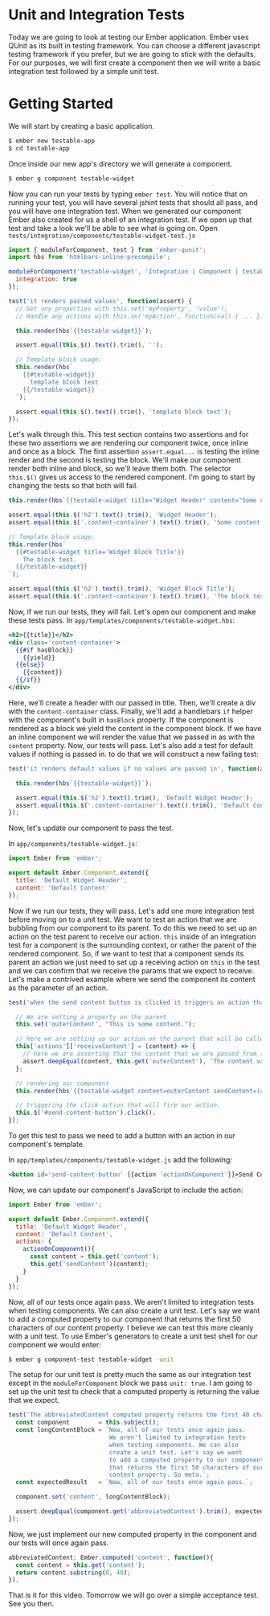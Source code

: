 # Unit and Integration Tests

Today we are going to look at testing our Ember application. Ember uses QUnit as its built in testing framework. You can choose a different javascript testing framework if you prefer, but we are going to stick with the defaults. For our purposes, we will first create a component then we will write a basic integration test followed by a simple unit test.

# Getting Started

We will start by creating a basic application.

```sh
$ ember new testable-app
$ cd testable-app
```

Once inside our new app's directory we will generate a component.

```sh
$ ember g component testable-widget
```
Now you can run your tests by typing `ember test`. You will notice that on running your test, you will have several jshint tests that should all pass, and you will have one integration test. When we generated our component Ember also created for us a shell of an integration test. If we open up that test and take a look we'll be able to see what is going on. Open `tests/integration/components/testable-widget-test.js`

```js
import { moduleForComponent, test } from 'ember-qunit';
import hbs from 'htmlbars-inline-precompile';

moduleForComponent('testable-widget', 'Integration | Component | testable widget', {
  integration: true
});

test('it renders passed values', function(assert) {
  // Set any properties with this.set('myProperty', 'value');
  // Handle any actions with this.on('myAction', function(val) { ... });

  this.render(hbs`{{testable-widget}}`);

  assert.equal(this.$().text().trim(), '');

  // Template block usage:
  this.render(hbs`
    {{#testable-widget}}
      template block text
    {{/testable-widget}}
  `);

  assert.equal(this.$().text().trim(), 'template block text');
});
```

Let's walk through this. This test section contains two assertions and for these two assertions we are rendering our component twice, once inline and once as a block. The first assertion `assert.equal...` is testing the inline render and the second is testing the block. We'll make our component render both inline and block, so we'll leave them both. The selector `this.$()` gives us access to the rendered component. I'm going to start by changing the tests so that both will fail.

```js
this.render(hbs`{{testable-widget title="Widget Header" content="Some content"}}`);

assert.equal(this.$('h2').text().trim(), 'Widget Header');
assert.equal(this.$('.content-container').text().trim(), 'Some content');

// Template block usage:
this.render(hbs`
  {{#testable-widget title='Widget Block Title'}}
    The block text.
  {{/testable-widget}}
`);

assert.equal(this.$('h2').text().trim(), 'Widget Block Title');
assert.equal(this.$('.content-container').text().trim(), 'The block text.');
```

Now, if we run our tests, they will fail. Let's open our component and make these tests pass. In `app/templates/components/testable-widget.hbs`:

```hbs
<h2>{{title}}</h2>
<div class='content-container'>
  {{#if hasBlock}}
    {{yield}}
  {{else}}
    {{content}}
  {{/if}}
</div>
```

Here, we'll create a header with our passed in title. Then, we'll create a div with the `content-container` class. Finally, we'll add a handlebars `if` helper with the component's built in `hasBlock` property. If the component is rendered as a block we yield the content in the component block. If we have an inline component we will render the value that we passed in as with the `content` property. Now, our tests will pass. Let's also add a test for default values if nothing is passed in. to do that we will construct a new failing test:

```js
test('it renders default values if no values are passed in', function(assert) {

  this.render(hbs`{{testable-widget}}`);

  assert.equal(this.$('h2').text().trim(), 'Default Widget Header');
  assert.equal(this.$('.content-container').text().trim(), 'Default Content');
});
```

Now, let's update our component to pass the test.

In `app/components/testable-widget.js`:
```js
import Ember from 'ember';

export default Ember.Component.extend({
  title: 'Default Widget Header',
  content: 'Default Content'
});
```

Now if we run our tests, they will pass. Let's add one more integration test before moving on to a unit test. We want to test an action that we are bubbling from our component to its parent. To do this we need to set up an action on the test parent to receive our action. `this` inside of an integration test for a component is the surrounding context, or rather the parent of the rendered component. So, if we want to test that a component sends its parent an action we just need to set up a receiving action on `this` in the test and we can confirm that we receive the params that we expect to receive. Let's make a contrived example where we send the component its content as the parameter of an action.

```js
test('when the send content button is clicked it triggers an action that sends the content to the parent', function(assert) {

  // We are setting a property on the parent
  this.set('outerContent', "This is some content.");

  // here we are setting up our action on the parent that will be called in our component
  this['actions']['receiveContent'] = (content) => {
    // here we are asserting that the content that we are passed from the action matches the content
    assert.deepEqual(content, this.get('outerContent'), 'The content value is property passed up to the parent');
  };

  // rendering our component
  this.render(hbs`{{testable-widget content=outerContent sendContent=(action 'receiveContent')}}`);

  // triggering the click action that will fire our action.
  this.$('#send-content-button').click();
});
```

To get this test to pass we need to add a button with an action in our component's template.

In `app/templates/components/testable-widget.js` add the following:
```hbs
<button id='send-content-button' {{action 'actionOnComponent'}}>Send Content</button>
```

Now, we can update our component's JavaScript to include the action:

```js
import Ember from 'ember';

export default Ember.Component.extend({
  title: 'Default Widget Header',
  content: 'Default Content',
  actions: {
    actionOnComponent(){
      const content = this.get('content');
      this.get('sendContent')(content);
    }
  }
});
```

Now, all of our tests once again pass. We aren't limited to integration tests when testing components. We can also create a unit test. Let's say we want to add a computed property to our component that returns the first 50 characters of our content property. I believe we can test this more cleanly with a unit test. To use Ember's generators to create a unit test shell for our component we would enter:

```sh
$ ember g component-test testable-widget -unit
```

The setup for our unit test is pretty much the same as our integration test except in the `moduleForComponent` block we pass `unit: true`. I am going to set up the unit test to check that a computed property is returning the value that we expect.

```JavaScript
test('The abbreviatedContent computed property returns the first 40 characters in the content string.', function(assert) {
  const component        = this.subject();
  const longContentBlock = `Now, all of our tests once again pass.
                            We aren't limited to integration tests
                            when testing components. We can also
                            create a unit test. Let's say we want
                            to add a computed property to our component
                            that returns the first 50 characters of our
                            content property. So meta.`;
  const expectedResult   = `Now, all of our tests once again pass.`;

  component.set('content', longContentBlock);

  assert.deepEqual(component.get('abbreviatedContent').trim(), expectedResult, 'The content is trimmed properly');
});
```

Now, we just implement our new computed property in the component and our tests will once again pass.

```JavaScript
abbreviatedContent: Ember.computed('content', function(){
  const content = this.get('content');
  return content.substring(0, 40);
}),
```

That is it for this video. Tomorrow we will go over a simple acceptance test. See you then.
